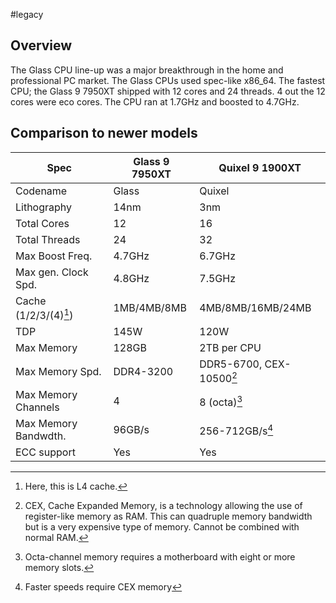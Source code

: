 #legacy 
## Overview
The Glass CPU line-up was a major breakthrough in the home and professional PC market. The Glass CPUs used spec-like x86_64. The fastest CPU; the Glass 9 7950XT shipped with 12 cores and 24 threads. 4 out the 12 cores were eco cores. The CPU ran at 1.7GHz and boosted to 4.7GHz.

## Comparison to newer models
| Spec                  | Glass 9 7950XT | Quixel 9 1900XT          |
| --------------------- | -------------- | ------------------------ |
| Codename              | Glass          | Quixel                   |
| Lithography           | 14nm           | 3nm                      |
| Total Cores           | 12             | 16                       |
| Total Threads         | 24             | 32                       |
| Max Boost Freq.       | 4.7GHz         | 6.7GHz                   |
| Max gen. Clock Spd.   | 4.8GHz         | 7.5GHz                   |
| Cache (1/2/3/(4)[^1]) | 1MB/4MB/8MB    | 4MB/8MB/16MB/24MB        |
| TDP                   | 145W           | 120W                     |
| Max Memory            | 128GB          | 2TB per CPU              |
| Max Memory Spd.       | DDR4-3200      | DDR5-6700, CEX-10500[^2] |
| Max Memory Channels   | 4              | 8 (octa)[^3]             |
| Max Memory Bandwdth.  | 96GB/s         | 256-712GB/s[^4]          |
| ECC support           | Yes            | Yes                      |
[^1]:Here, this is L4 cache.
[^2]:CEX, Cache Expanded Memory, is a technology allowing the use of register-like memory as RAM. This can quadruple memory bandwidth but is a very expensive type of memory. Cannot be combined with normal RAM.
[^3]:Octa-channel memory requires a motherboard with eight or more memory slots.
[^4]:Faster speeds require CEX memory